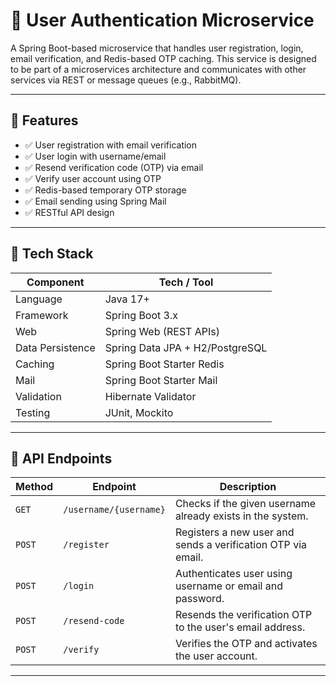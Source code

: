 # 👥 User Authentication Microservice

A Spring Boot-based microservice that handles user registration, login, email verification, and Redis-based OTP caching. This service is designed to be part of a microservices architecture and communicates with other services via REST or message queues (e.g., RabbitMQ).

---

## 🚀 Features

- ✅ User registration with email verification
- ✅ User login with username/email
- ✅ Resend verification code (OTP) via email
- ✅ Verify user account using OTP
- ✅ Redis-based temporary OTP storage
- ✅ Email sending using Spring Mail
- ✅ RESTful API design

---

## 🧰 Tech Stack

| Component        | Tech / Tool                     |
|------------------|----------------------------------|
| Language         | Java 17+                         |
| Framework        | Spring Boot 3.x                  |
| Web              | Spring Web (REST APIs)           |
| Data Persistence | Spring Data JPA + H2/PostgreSQL  |
| Caching          | Spring Boot Starter Redis        |
| Mail             | Spring Boot Starter Mail         |
| Validation       | Hibernate Validator              |
| Testing          | JUnit, Mockito                   |

---

## 📘 API Endpoints

| Method | Endpoint                | Description                                                  |
|--------|-------------------------|--------------------------------------------------------------|
| `GET`  | `/username/{username}`  | Checks if the given username already exists in the system.   |
| `POST` | `/register`             | Registers a new user and sends a verification OTP via email. |
| `POST` | `/login`                | Authenticates user using username or email and password.     |
| `POST` | `/resend-code`          | Resends the verification OTP to the user's email address.    |
| `POST` | `/verify`               | Verifies the OTP and activates the user account.             |

---


